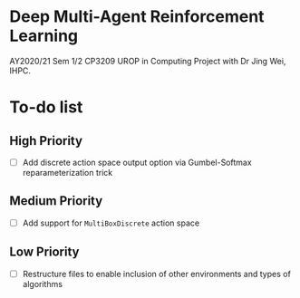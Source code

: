 # Deep Multi-Agent Reinforcement Learning
AY2020/21 Sem 1/2 CP3209 UROP in Computing Project with Dr Jing Wei, IHPC.

# To-do list

## High Priority
- [ ] Add discrete action space output option via Gumbel-Softmax reparameterization trick

## Medium Priority
- [ ] Add support for `MultiBoxDiscrete` action space

## Low Priority
- [ ] Restructure files to enable inclusion of other environments and types of algorithms